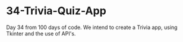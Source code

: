 # 34-Trivia-Quiz-App
Day 34 from 100 days of code. We intend to create a Trivia app, using Tkinter and the use of API's. 
